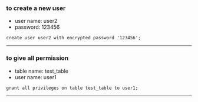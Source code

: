 ### to create a new user
- user name: user2
- password: 123456

```text
create user user2 with encrypted password '123456';
```

---

### to give all permission
- table name: test_table
- user name: user1

```text
grant all privileges on table test_table to user1;
```

---
